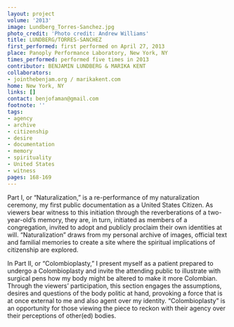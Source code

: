 ```yaml
---
layout: project
volume: '2013'
image: Lundberg_Torres-Sanchez.jpg
photo_credit: 'Photo credit: Andrew Williams'
title: LUNDBERG/TORRES-SANCHEZ
first_performed: first performed on April 27, 2013
place: Panoply Performance Laboratory, New York, NY
times_performed: performed five times in 2013
contributor: BENJAMIN LUNDBERG & MARIKA KENT
collaborators:
- jointhebenjam.org / marikakent.com
home: New York, NY
links: []
contact: benjofaman@gmail.com
footnote: ''
tags:
- agency
- archive
- citizenship
- desire
- documentation
- memory
- spirituality
- United States
- witness
pages: 168-169
---
```


Part I, or “Naturalization,” is a re-performance of my naturalization ceremony, my first public documentation as a United States Citizen. As viewers bear witness to this initiation through the reverberations of a two-year-old’s memory, they are, in turn, initiated as members of a congregation, invited to adopt and publicly proclaim their own identities at will. “Naturalization” draws from my personal archive of images, official text and familial memories to create a site where the spiritual implications of citizenship are explored.

In Part II, or “Colombioplasty,” I present myself as a patient prepared to undergo a Colombioplasty and invite the attending public to illustrate with surgical pens how my body might be altered to make it more Colombian. Through the viewers’ participation, this section engages the assumptions, desires and questions of the body politic at hand, provoking a force that is at once external to me and also agent over my identity. “Colombioplasty” is an opportunity for those viewing the piece to reckon with their agency over their perceptions of other(ed) bodies.
